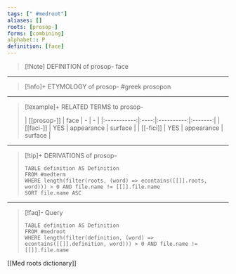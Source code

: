 ```yaml
---
tags: [" #medroot"]
aliases: []
roots: [prosop-]
forms: [combining]
alphabet:: P
definition: [face]
---
```

>[!Note] DEFINITION of prosop-
>face
_____
>[!info]+ ETYMOLOGY of prosop-
>#greek prosopon
_____
>[!example]+ RELATED TERMS to prosop-
>
>| [[prosop-]] | face |     -      |    -    |
|:-----------:|:----:|:----------:|:-------:|
|  [[faci-]]  | YES  | appearance | surface |
|  [[-fici]]  | YES  | appearance | surface        |
_____
>[!tip]+ DERIVATIONS of prosop-
>```dataview
>TABLE definition AS Definition 
>FROM #medterm 
>WHERE length(filter(roots, (word) => econtains([[]].roots, word))) > 0 AND file.name != [[]].file.name
>SORT file.name ASC
>```
___
>[!faq]- Query
>```dataview
>TABLE definition AS Definition
>FROM #medroot
>WHERE length(filter(definition, (word) => econtains([[]].definition, word))) > 0 AND file.name != [[]].file.name
>```

[[Med roots dictionary]]